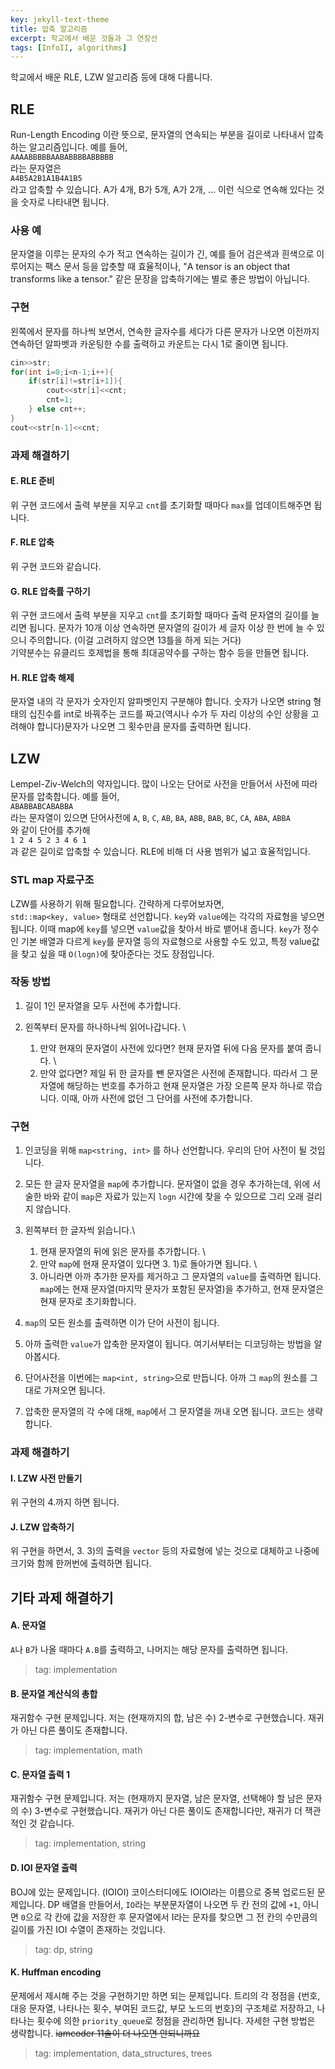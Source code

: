 ```yaml
---
key: jekyll-text-theme
title: 압축 알고리즘
excerpt: 학교에서 배운 것들과 그 연장선
tags: [InfoII, algorithms]
---
```


학교에서 배운 RLE, LZW 알고리즘 등에 대해 다룹니다.
## RLE
Run-Length Encoding 이란 뜻으로, 문자열의 연속되는 부분을 길이로 나타내서 압축하는 알고리즘입니다. 예를 들어, \
`AAAABBBBBAABABBBBABBBBB` \
라는 문자열은 \
`A4B5A2B1A1B4A1B5` \
라고 압축할 수 있습니다. A가 4개, B가 5개, A가 2개, ... 이런 식으로 연속해 있다는 것을 숫자로 나타내면 됩니다.
### 사용 예
문자열을 이루는 문자의 수가 적고 연속하는 길이가 긴, 예를 들어 검은색과 흰색으로 이루어지는 팩스 문서 등을 압춧할 때 효율적이나, "A tensor is an object that transforms like a tensor." 같은 문장을 압축하기에는 별로 좋은 방법이 아닙니다.
### 구현
왼쪽에서 문자를 하나씩 보면서, 연속한 글자수를 세다가 다른 문자가 나오면 이전까지 연속하던 알파벳과 카운팅한 수를 출력하고 카운트는 다시 1로 줄이면 됩니다.
```c++
cin>>str;
for(int i=0;i<n-1;i++){
    if(str[i]!=str[i+1]){
        cout<<str[i]<<cnt;
        cnt=1;
    } else cnt++;
}
cout<<str[n-1]<<cnt;
```
### 과제 해결하기
#### E. RLE 준비
위 구현 코드에서 출력 부분을 지우고 `cnt`를 초기화할 때마다 `max`를 업데이트해주면 됩니다.
#### F. RLE 압축
위 구현 코드와 같습니다.
#### G. RLE 압축률 구하기
위 구현 코드에서 출력 부분을 지우고 `cnt`를 초기화할 때마다 출력 문자열의 길이를 늘리면 됩니다. 문자가 10개 이상 연속하면 문자열의 길이가 세 글자 이상 한 번에 늘 수 있으니 주의합니다. (이걸 고려하지 않으면 13틀을 하게 되는 거다) \
기약분수는 유클리드 호제법을 통해 최대공약수를 구하는 함수 등을 만들면 됩니다.
#### H. RLE 압축 해제
문자열 내의 각 문자가 숫자인지 알파벳인지 구분해야 합니다. 숫자가 나오면 string 형태의 십진수를 int로 바꿔주는 코드를 짜고(역시나 수가 두 자리 이상의 수인 상황을 고려해야 합니다)문자가 나오면 그 횟수만큼 문자를 출력하면 됩니다.
## LZW
Lempel-Ziv-Welch의 약자입니다. 많이 나오는 단어로 사전을 만들어서 사전에 따라 문자를 압축합니다. 예를 들어, \
`ABABBABCABABBA` \
라는 문자열이 있으면 단어사전에
`A`, `B`, `C`, `AB`, `BA`, `ABB`, `BAB`, `BC`, `CA`, `ABA`, `ABBA` \
와 같이 단어를 추가해 \
`1 2 4 5 2 3 4 6 1` \
과 같은 길이로 압축할 수 있습니다. RLE에 비해 더 사용 범위가 넓고 효율적입니다.
### STL map 자료구조
LZW를 사용하기 위해 필요합니다. 간략하게 다루어보자면, \
`std::map<key, value>` 형태로 선언합니다. `key`와 `value`에는 각각의 자료형을 넣으면 됩니다. 이때 map에 `key`를 넣으면 `value`값을 찾아서 바로 뱉어내 줍니다. `key`가 정수인 기본 배열과 다르게 `key`를 문자열 등의 자료형으로 사용할 수도 있고, 특정 value값을 찾고 싶을 때 `O(logn)`에 찾아준다는 것도 장점입니다.
### 작동 방법
1. 길이 1인 문자열을 모두 사전에 추가합니다.
2. 왼쪽부터 문자를 하나하나씩 읽어나갑니다. \

    1) 만약 현재의 문자열이 사전에 있다면? 현재 문자열 뒤에 다음 문자를 붙여 줍니다. \
    2) 만약 없다면? 제일 뒤 한 글자를 뺀 문자열은 사전에 존재합니다. 따라서 그 문자열에 해당하는 번호를 추가하고 현재 문자열은 가장 오른쪽 문자 하나로 깎습니다. 이때, 아까 사전에 없던 그 단어를 사전에 추가합니다.

### 구현
1. 인코딩을 위해 `map<string, int>` 를 하나 선언합니다. 우리의 단어 사전이 될 것입니다.
2. 모든 한 글자 문자열을 `map`에 추가합니다. 문자열이 없을 경우 추가하는데, 위에 서술한 바와 같이 `map`은 자료가 있는지 `logn` 시간에 찾을 수 있으므로 그리 오래 걸리지 않습니다.
3. 왼쪽부터 한 글자씩 읽습니다.\

    1) 현재 문자열의 뒤에 읽은 문자를 추가합니다. \
    2) 만약 `map`에 현재 문자열이 있다면 3. 1)로 돌아가면 됩니다. \
    3) 아니라면 아까 추가한 문자를 제거하고 그 문자열의 `value`를 출력하면 됩니다. `map`에는 현재 문자열(마지막 문자가 포함된 문자열)을 추가하고, 현재 문자열은 현재 문자로 초기화합니다.

4. `map`의 모든 원소를 출력하면 이가 단어 사전이 됩니다.
5. 아까 출력한 `value`가 압축한 문자열이 됩니다.
여기서부터는 디코딩하는 방법을 알아봅시다.
6. 단어사전을 이번에는 `map<int, string>`으로 만듭니다. 아까 그 `map`의 원소를 그대로 가져오면 됩니다.
7. 압축한 문자열의 각 수에 대해, `map`에서 그 문자열을 꺼내 오면 됩니다.
코드는 생략합니다.

### 과제 해결하기
#### I. LZW 사전 만들기
위 구현의 4.까지 하면 됩니다.
#### J. LZW 압축하기
위 구현을 하면서, 3. 3)의 출력을 `vector` 등의 자료형에 넣는 것으로 대체하고 나중에 크기와 함께 한꺼번에 출력하면 됩니다.

## 기타 과제 해결하기
#### A. 문자열
`A`나 `B`가 나올 때마다 `A.B`를 출력하고, 나머지는 해당 문자를 출력하면 됩니다.
> tag: implementation

#### B. 문자열 계산식의 총합
재귀함수 구현 문제입니다. 저는 (현재까지의 합, 남은 수) 2-변수로 구현했습니다. 재귀가 아닌 다른 풀이도 존재합니다.
> tag: implementation, math

#### C. 문자열 출력 1
재귀함수 구현 문제입니다. 저는 (현재까지 문자열, 남은 문자열, 선택해야 할 남은 문자의 수) 3-변수로 구현했습니다. 재귀가 아닌 다른 풀이도 존재합니다만, 재귀가 더 잭관적인 것 같습니다.
> tag: implementation, string

#### D. IOI 문자열 출력
BOJ에 있는 문제입니다. (IOIOI) 코이스터디에도 IOIOI라는 이름으로 중복 업로드된 문제입니다.
DP 배열을 만들어서, `IO`라는 부분문자열이 나오면 두 칸 전의 값에 `+1`, 아니면 `0`으로 각 칸에 값을 저장한 후 문자열에서 I라는 문자를 찾으면 그 전 칸의 수만큼의 길이를 가진 IOI 수열이 존재하는 것입니다.
> tag: dp, string

#### K. Huffman encoding
문제에서 제시해 주는 것을 구현하기만 하면 되는 문제입니다. 트리의 각 정점을 {번호, 대응 문자열, 나타나는 횟수, 부여된 코드값, 부모 노드의 번호}의 구조체로 저장하고, 나타나는 횟수에 의한 `priority_queue`로 정점을 관리하면 됩니다. 자세한 구현 방법은 생략합니다. ~~iamcoder 11솔이 더 나오면 안되니까요~~
> tag: implementation, data_structures, trees
